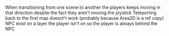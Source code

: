 When transitioning from one scene to another the players keeps moving in that direction despite the fact they aren't moving the joystick
Teleporting back to the first map doesnt't work (probably because Area2D is a ref copy)
NPC exist on a layer the player isn't on so the player is always behind the NPC
